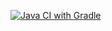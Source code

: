 [![Java CI with Gradle](https://github.com/MariaGamzina/webservice/actions/workflows/gradle.yml/badge.svg)](https://github.com/MariaGamzina/webservice/actions/workflows/gradle.yml)